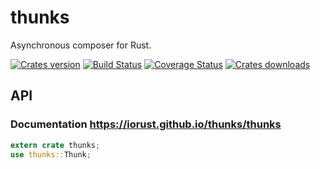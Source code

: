 thunks
====
Asynchronous composer for Rust.

[![Crates version][version-image]][version-url]
[![Build Status][travis-image]][travis-url]
[![Coverage Status][coveralls-image]][coveralls-url]
[![Crates downloads][downloads-image]][downloads-url]

## API
### Documentation https://iorust.github.io/thunks/thunks

```Rust
extern crate thunks;
use thunks::Thunk;
```


[version-image]: https://img.shields.io/crates/v/thunks.svg
[version-url]: https://crates.io/crates/thunks

[travis-image]: http://img.shields.io/travis/iorust/thunks.svg
[travis-url]: https://travis-ci.org/iorust/thunks

[coveralls-image]: https://coveralls.io/repos/github/iorust/thunks/badge.svg?branch=master
[coveralls-url]: https://coveralls.io/github/iorust/thunks?branch=master

[downloads-image]: https://img.shields.io/crates/d/thunks.svg
[downloads-url]: https://crates.io/crates/thunks
